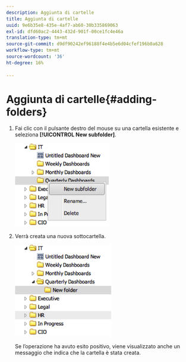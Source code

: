 ```yaml
---
description: Aggiunta di cartelle
title: Aggiunta di cartelle
uuid: 9e6b35e8-435e-4af7-ab60-30b335869063
exl-id: dfd60ac2-4443-432d-901f-00ce1fc4e46a
translation-type: tm+mt
source-git-commit: d9df90242ef96188f4e4b5e6d04cfef196b0a628
workflow-type: tm+mt
source-wordcount: '36'
ht-degree: 16%

---
```


# Aggiunta di cartelle{#adding-folders}

1. Fai clic con il pulsante destro del mouse su una cartella esistente e seleziona **[!UICONTROL New subfolder]**.

   ![](assets/new_subfolder_1.png)

1. Verrà creata una nuova sottocartella.

   ![](assets/new_subfolder_2.png)

   Se l’operazione ha avuto esito positivo, viene visualizzato anche un messaggio che indica che la cartella è stata creata.
